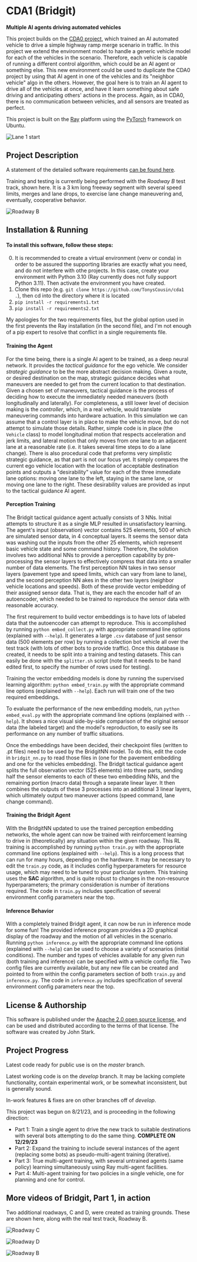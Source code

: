 # CDA1 (Bridgit)
**Multiple AI agents driving automated vehicles**

This project builds on the [CDA0 project](https://github.com/TonysCousin/cda0), which trained an AI automated vehicle to drive a simple highway ramp merge scenario in traffic.
In this project we extend the environment model to handle a generic vehicle model for each of the vehicles in the scenario.
Therefore, each vehicle is capable of running a different control algorithm, which could be an AI agent or something else.
This new environment could be used to duplicate the CDA0 project by using that AI agent in one of the vehicles and its "neighbor vehicle" algo in the others.
However, the goal here is to train an AI agent to drive all of the vehicles at once, and have it learn something about safe driving and anticipating others' actions in the process.
Again, as in CDA0, there is no communication between vehicles, and all sensors are treated as perfect.

This project is built on the [Ray](https://www.ray.io) platform using the [PyTorch](https://pytorch.org) framework on Ubuntu.

![Lane 1 start](docs/images/cda1.1_B1.gif)


## Project Description
A statement of the detailed software requirements [can be found here](docs/cda1_rqmts.txt).

Training and testing is currently being performed with the _Roadway B_ test track, shown here. It is a 3 km long freeway segment with several speed limits, merges and lane drops, to exercise lane change maneuvering and, eventually, cooperative behavior.

![Roadway B](docs/images/Roadway_B_map2.png)

## Installation & Running

#### To install this software, follow these steps:

0. It is recommended to create a virtual environment (venv or conda) in order to be assured the supporting libraries are exactly what you need, and do not interfere with othe projects. In this case, create your environment with Python 3.10 (Ray currently does not fully support Python 3.11). Then activate the environment you have created.
1. Clone this repo (e.g. `git clone https://github.com/TonysCousin/cda1 .`), then cd into the directory where it is located
2. `pip install -r requirements1.txt`
3. `pip install -r requirements2.txt`

My apologies for the two requirements files, but the global option used in the first prevents the Ray installation (in the second file), and I'm not enough of a pip expert to resolve that conflict in a single requirements file.

#### Training the Agent

For the time being, there is a single AI agent to be trained, as a deep neural network.
It provides the _tactical guidance_ for the ego vehicle.
We consider _strategic guidance_ to be the more abstract decision making.
Given a route, or desired destination on the map, strategic guidance decides what maneuvers are needed to get from the current location to that destination.
Given a chosen set of maneuvers, tactical guidance is the process of deciding how to execute the immediately needed maneuvers (both longitudinally and laterally).
For completeness, a still lower level of decision making is the _controller_, which, in a real vehicle, would translate maneuvering commands into hardware actuation.
In this simulation we can assume that a control layer is in place to make the vehicle move, but do not attempt to simulate those details.
Rather, simple code is in place (the `Vehicle` class) to model longitudinal motion that respects acceleration and jerk limits, and lateral motion that only moves from one lane to an adjacent lane at a reasonable rate (i.e. it takes several time steps to do a lane change).
There is also procedural code that preforms very simplistic strategic guidance, as that part is not our focus yet.
It simply compares the current ego vehicle location with the location of acceptable destination points and outputs a "desirability" value for each of the three immediate lane options: moving one lane to the left, staying in the same lane, or moving one lane to the right.
These desirability values are provided as input to the tactical guidance AI agent.

#### Perception Training

The Bridgit tactical guidance agent actually consists of 3 NNs.
Initial attempts to structure it as a single MLP resulted in unsatisfactory learning.
The agent's input (observation) vector contains 525 elements, 500 of which are simulated sensor data, in 4 conceptual layers.
It seems the sensor data was washing out the inputs from the other 25 elements, which represent basic vehicle state and some command history.
Therefore, the solution involves two additional NNs to provide a perception capability by pre-processing the sensor layers to effectively compress that data into a smaller number of data elements.
The first perception NN takes in two sensor layers (pavement type and speed limits, which can vary from lane to lane), and the second perception NN akes in the other two layers (neighbor vehicle locations and speeds).
Both of these provide vector embedding of their assigned sensor data.
That is, they are each the encoder half of an autoencoder, which needed to be trained to reproduce the sensor data with reasonable accuracy.

The first requirement to build vector embeddings is to have lots of labeled data that the autoencoder can attempt to reproduce.
This is accomplished by running
  `python embed_collect.py`
with appropriate command line options (explained with `--help`).
It generates a large `.csv` database of just sensor data (500 elements per row) by running a collection bot vehicle all over the test track (with lots of other bots to provide traffic).
Once this database is created, it needs to be split into a training and testing datasets.
This can easily be done with the `splitter.sh` script (note that it needs to be hand edited first, to specify the number of rows used for testing).

Training the vector embedding models is done by running the supervised learning algorithm:
  `python embed_train.py`
with the appropriate command line options (explained with `--help`).
Each run will train one of the two required embeddings.

To evaluate the performance of the new embedding models, run
  `python embed_eval.py`
with the appropriate command line options (explained with `--help`).
It shows a nice visual side-by-side comparison of the original sensor data (the labeled target) and the model's reproduction, to easily see its performance on any number of traffic situations.

Once the embeddings have been decided, their checkpoint files (written to .pt files) need to be used by the BridgitNN model.
To do this, edit the code in `bridgit_nn.py` to read those files in (one for the pavement embedding and one for the vehicles embedding).
The Bridgit tactical guidance agent splits the full observation vector (525 elements) into three parts, sending half the sensor elements to each of these two embedding NNs, and the remaining portion (macro data) through a separate linear layer.
It then combines the outputs of these 3 processes into an additional 3 linear layers, which ultimately output two maneuver actions (speed command, lane change command).

#### Training the Bridgit Agent

With the BridgitNN updated to use the trained perception embedding networks, the whole agent can now be trained with reinforcement learning to drive in (theoretically) any situation within the given roadway.
This RL training is accomplished by running
  `python train.py`
with the appropriate command line options (explained with `--help`).
This is a long process that can run for many hours, depending on the hardware.
It may be necessary to edit the `train.py` code, as it includes config hyperparameters for resource usage, which may need to be tuned to your particular system.
This training uses the **SAC** algorithm, and is quite robust to changes in the non-resource hyperparameters; the primary consideration is number of iterations required.
The code in `train.py` includes specification of several environment config parameters near the top.

#### Inference Behavior

With a completely trained Bridgit agent, it can now be run in inference mode for some fun!
The provided inference program provides a 2D graphical display of the roadway and the motion of all vehicles in the scenario.
Running
  `python inference.py`
with the appropriate command line options (explained with `--help`) can be used to choose a variety of scenarios (initial conditions).
The number and types of vehicles available for any given run (both training and inference) can be specified with a vehicle config file.
Two config files are currently available, but any new file can be created and pointed to from within the config parameters section of both `train.py` and `inference.py`.
The code in `inference.py` includes specification of several environment config parameters near the top.

## License & Authorship
This software is published under the [Apache 2.0 open source license](LICENSE), and can be used and distributed according to the terms of that license.
The software was created by John Stark.

## Project Progress
Latest code ready for public use is on the _master_ branch.

Latest working code is on the _develop_ branch. It may be lacking complete functionality, contain experimental work, or be somewhat inconsistent, but is generally sound.

In-work features & fixes are on other branches off of _develop_.

This project was begun on 8/21/23, and is proceeding in the following direction:
- Part 1:  Train a single agent to drive the new track to suitable destinations with several bots attempting to do the same thing. **COMPLETE ON 12/29/23**
- Part 2:  Expand the training to include several instances of the agent (replacing some bots) as pseudo-multi-agent training (iterative).
- Part 3:  True multi-agent training, with several untrained agents (same policy) learning simultaneously using Ray multi-agent facilities.
- Part 4:  Multi-agent training for two policies in a single vehicle, one for planning and one for control.

## More videos of Bridgit, Part 1, in action
Two additional roadways, C and D, were created as training grounds.
These are shown here, along with the real test track, Roadway B.

![Roadway C](docs/images/cda1.1_C4.gif)

![Roadway D](docs/images/cda1.1_D0.gif)

![Roadway B](docs/images/cda1.1_B3.gif)
